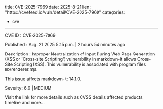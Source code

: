  
title: CVE-2025-7969
date: 2025-8-21
lien: "https://cvefeed.io/vuln/detail/CVE-2025-7969"
categories:
  - cve
---

CVE ID : CVE-2025-7969

Published :  Aug. 21
2025
5:15 p.m. | 2 hours
54 minutes ago

Description : Improper Neutralization of Input During Web Page Generation (XSS or 'Cross-site Scripting') vulnerability in markdown-it allows Cross-Site Scripting (XSS). This vulnerability is associated with program files lib/renderer.mjs.

This issue affects markdown-it: 14.1.0.

Severity: 6.9 | MEDIUM

Visit the link for more details
such as CVSS details
affected products
timeline
and more...
